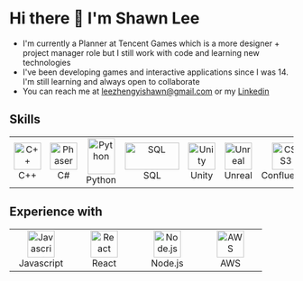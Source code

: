 <h1>Hi there 👋 I'm Shawn Lee</h1>

- I'm currently a Planner at Tencent Games which is a more designer + project manager role but I still work with code and learning new technologies
- I've been developing games and interactive applications since I was 14. I'm still learning and always open to collaborate
- You can reach me at leezhengyishawn@gmail.com or my <a href="https://linkedin.com/in/shawnzylee">Linkedin</a>

<h2> Skills </h2>
<table align="center">
  <tr>
    <td align="center" width="96">
        <img src="https://brandslogos.com/wp-content/uploads/thumbs/c-logo-vector.svg" width="48" height="48" alt="C++" title="C++ Language"/>
      <br>C++
    </td>
    <td align="center" width="96">
        <img src="https://upload.wikimedia.org/wikipedia/commons/4/4f/Csharp_Logo.png" width="48" height="48" alt="Phaser" title="Phaser"/>
        <br>C#
    </td>  
    <td align="center" width="96">
        <img src="https://versioneye.files.wordpress.com/2013/05/foto1_python-logo-glassy.png" width="48" height="64" alt="Python" title="Python"/>
        <br>Python
    </td>  
    <td align="center" width="96">
        <img src="https://upload.wikimedia.org/wikipedia/commons/8/87/Sql_data_base_with_logo.png" width="96" height="48" alt="SQL" title="SQL"/>
        <br>SQL
    </td>
    <td align="center" width="96">
        <img src="https://gamingshogun.com/wp-content/uploads/2012/11/unityLogo.png" width="48" height="48" alt="Unity" title="Unity"/>
        <br>Unity
    </td>
    <td align="center" width="96">
        <img src="https://upload.wikimedia.org/wikipedia/commons/d/da/Unreal_Engine_Logo.svg" width="48" height="48" alt="Unreal" title="Unreal"/>
        <br>Unreal
    </td>
    <td align="center" width="96">
      <img src="https://seeklogo.com/images/C/confluence-logo-D9B07137C2-seeklogo.com.png" width="48" height="48" alt="CSS3" title="Confluence"/>
      <br>Confluence
    </td>
    <td align="center" width="96">
        <img src="https://symphony.com/wp-content/uploads/2020/12/sd-integrations-logo-jira.png" width="48" height="48" alt="Jira" title="Jira Project Management"/>
      <br>Jira
    </td>
    <td align="center" width="96">
        <img src="https://pluralsight2.imgix.net/paths/images/scrum-a5c44d8364.png" width="48" height="48" alt="Scrum" title="Scrum/Agile Methodologies" />
      <br>Scrum
    </td>
  </tr>
</table>

<h2> Experience with </h2>
<table align="center">
  <tr>
    <td align="center" width="96">
      <img src="https://www.seekpng.com/png/full/80-803501_javascript-logo-logo-de-java-script-png.png" width="48" height="48" alt="Javascript" title="Javascript(ES6)"/>
      <br>Javascript
    </td>
    <td align="center" width="96">
      <img src="https://cdn4.iconfinder.com/data/icons/logos-3/600/React.js_logo-512.png" width="48" height="48" alt="React" title="React Framework">
      <br>React
    </td>
    <td align="center" width="96">
      <img src="https://icons-for-free.com/iconfiles/png/512/install+javascript+js+node+npm+tools+icon-1320165731324625592.png" width="48" height="48" alt="Node.js" title="Node.js" />
      <br>Node.js
    </td>
    <td align="center" width="96">
      <img src="https://upload.wikimedia.org/wikipedia/commons/9/93/Amazon_Web_Services_Logo.svg" width="48" height="48" alt="AWS" title="AWS" />
      <br>AWS
    </td>
  </tr>
</table>
